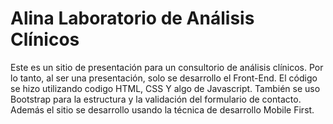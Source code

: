 # Alina Laboratorio de Análisis Clínicos
Este es un sitio de presentación para un consultorio de análisis clínicos. Por lo tanto, al ser una presentación, solo se desarrollo el Front-End.
El código se hizo utilizando codigo HTML, CSS Y algo de Javascript. También se uso Bootstrap para la estructura y la validación del formulario de contacto.
Además el sitio se desarrollo usando la técnica de desarrollo Mobile First.
